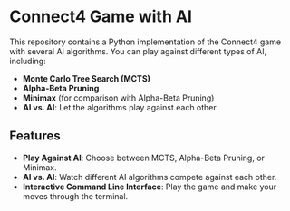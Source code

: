 # Connect4 Game with AI

This repository contains a Python implementation of the Connect4 game with several AI algorithms. You can play against different types of AI, including:

- **Monte Carlo Tree Search (MCTS)**
- **Alpha-Beta Pruning**
- **Minimax** (for comparison with Alpha-Beta Pruning)
- **AI vs. AI**: Let the algorithms play against each other

## Features

- **Play Against AI**: Choose between MCTS, Alpha-Beta Pruning, or Minimax.
- **AI vs. AI**: Watch different AI algorithms compete against each other.
- **Interactive Command Line Interface**: Play the game and make your moves through the terminal.
